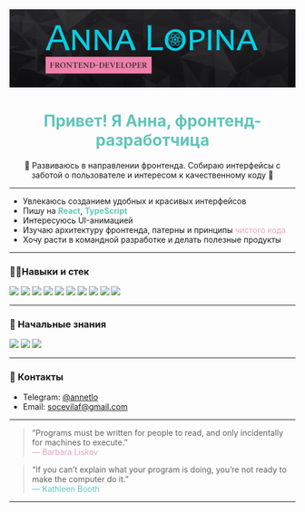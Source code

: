 

<div align="center">
  <img src="https://github.com/Freyanna010/Freyanna010/blob/main/%D0%91%D0%B5%D0%B7%20%D0%B8%D0%BC%D0%B5%D0%BD%D0%B8-1.png?raw=true" />
</div>

<h1 align="center" style="color:#60c5ba;">Привет! Я Анна, фронтенд-разработчица</h1>

<p align="center">
  🦄 Развиваюсь в направлении фронтенда. Собираю интерфейсы с заботой о пользователе и интересом к качественному коду 🦄
</p>

---

- Увлекаюсь созданием удобных и красивых интерфейсов  
- Пишу на <strong style="color:#60c5ba;">React</strong>, <strong style="color:#60c5ba;">TypeScript</strong>  
- Интересуюсь UI-анимацией  
- Изучаю архитектуру фронтенда, патерны и принципы <span style="color:#e9a1bd;">чистого кода</span>  
- Хочу расти в командной разработке и делать полезные продукты  
   
---

### 🐱‍👤Навыки и стек

<div align="start">
  <img src="https://img.shields.io/badge/JavaScript-ES6+-yellow?style=flat&logo=javascript&logoColor=black" />
  <img src="https://img.shields.io/badge/TypeScript-4.x-3178c6?style=flat&logo=typescript&logoColor=white" />
  <img src="https://img.shields.io/badge/React-18-20232A?style=flat&logo=react&logoColor=61DAFB" />
  <img src="https://img.shields.io/badge/Redux_Toolkit-764ABC?style=flat&logo=redux&logoColor=white" />
  <img src="https://img.shields.io/badge/MobX-ff9955?style=flat&logo=mobx&logoColor=white" />
  <img src="https://img.shields.io/badge/SCSS-cc6699?style=flat&logo=sass&logoColor=white" />
  <img src="https://img.shields.io/badge/TailwindCSS-38b2ac?style=flat&logo=tailwind-css&logoColor=white" />
  <img src="https://img.shields.io/badge/Figma-ff7262?style=flat&logo=figma&logoColor=white" />
  <img src="https://img.shields.io/badge/Photoshop-31A8FF?style=flat&logo=adobe-photoshop&logoColor=white" />
  <img src="https://img.shields.io/badge/Git-F05032?style=flat&logo=git&logoColor=white" />
</div>

---

### 🐣 Начальные знания

<div align="start">
  <img src="https://img.shields.io/badge/Next.js-000000?style=flat&logo=nextdotjs&logoColor=white" />
  <img src="https://img.shields.io/badge/Postman-FF6C37?style=flat&logo=postman&logoColor=white" />
  <img src="https://img.shields.io/badge/Node.js-339933?style=flat&logo=nodedotjs&logoColor=white" />
</div>

---

### 📮 Контакты

- Telegram: [@annetlo](https://t.me/annetlo)
- Email: [socevilaf@gmail.com](mailto:socevilaf@gmail.com)

---

> “Programs must be written for people to read, and only incidentally for machines to execute.”  
> <span style="color:#e9a1bd">— Barbara Liskov</span>

> “If you can’t explain what your program is doing, you’re not ready to make the computer do it.”  
> <span style="color:#60c5ba">— Kathleen Booth</span>


---
